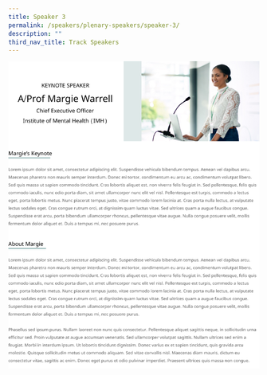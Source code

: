 ```yaml
---
title: Speaker 3
permalink: /speakers/plenary-speakers/speaker-3/
description: ""
third_nav_title: Track Speakers
---
```


![](/images/Frame%205.png)